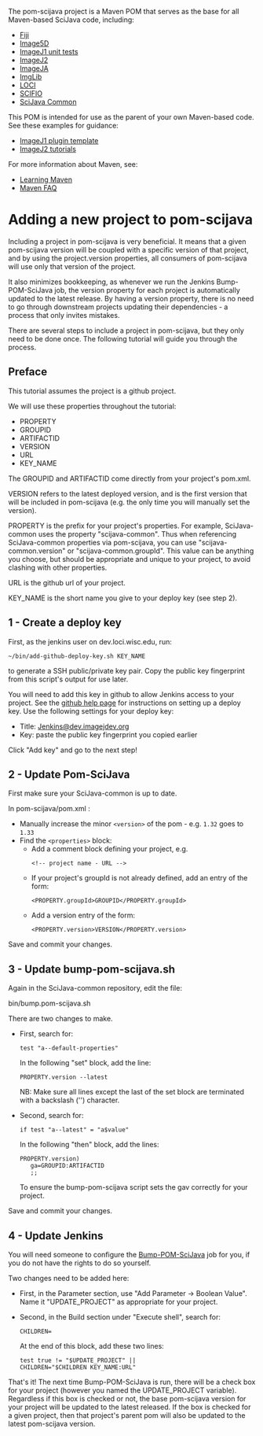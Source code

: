 The pom-scijava project is a Maven POM that serves as the base for all
Maven-based SciJava code, including:

* [Fiji](https://github.com/fiji/fiji)
* [Image5D](https://github.com/imagej/image5d)
* [ImageJ1 unit tests](https://github.com/imagej/ij1-tests)
* [ImageJ2](https://github.com/imagej/imagej)
* [ImageJA](https://github.com/fiji/imageja)
* [ImgLib](https://github.com/imagej/imglib)
* [LOCI](https://github.com/uw-loci/pom-loci)
* [SCIFIO](https://github.com/imagej/minimal-ij1-plugin)
* [SciJava Common](https://github.com/scijava/scijava-common)

This POM is intended for use as the parent of your own Maven-based code.
See these examples for guidance:

* [ImageJ1 plugin template](https://github.com/imagej/minimal-ij1-plugin)
* [ImageJ2 tutorials](http://github.com/imagej/imagej-tutorials)

For more information about Maven, see:

* [Learning Maven](http://developer.imagej.net/learning-maven)
* [Maven FAQ](http://wiki.imagej.net/Maven_-_Frequently_Asked_Questions)

Adding a new project to pom-scijava
===================================

Including a project in pom-scijava is very beneficial. It means that a
given pom-scijava version will be coupled with a specific version of
that project, and by using the project.version properties, all
consumers of pom-scijava will use only that version of the project.

It also minimizes bookkeeping, as whenever we run the Jenkins
Bump-POM-SciJava job, the version property for each project is
automatically updated to the latest release. By having a version property,
there is no need to go through downstream projects updating their
dependencies - a process that only invites mistakes.

There are several steps to include a project in pom-scijava, but they
only need to be done once. The following tutorial will guide you through
the process.

Preface
-------

This tutorial assumes the project is a github project.

We will use these properties throughout the tutorial:

* PROPERTY
* GROUPID
* ARTIFACTID
* VERSION
* URL
* KEY_NAME

The GROUPID and ARTIFACTID come directly from your project's pom.xml.

VERSION refers to the latest deployed version, and is the first version
that will be included in pom-scijava (e.g. the only time you will manually set the version).

PROPERTY is the prefix for your project's properties. For example, SciJava-common
uses the property "scijava-common". Thus when referencing SciJava-common properties via
pom-scijava, you can use "scijava-common.version" or "scijava-common.groupId". This value
can be anything you choose, but should be appropriate and unique to your project, to avoid
clashing with other properties.

URL is the github url of your project.

KEY_NAME is the short name you give to your deploy key (see step 2).

1 - Create a deploy key
-----------------

First, as the jenkins user on dev.loci.wisc.edu, run:

  ```
  ~/bin/add-github-deploy-key.sh KEY_NAME
  ```

to generate a SSH public/private key pair. Copy the public key fingerprint from
this script's output for use later.

You will need to add this key in github to allow Jenkins access to your
project. See the [github help
page](https://help.github.com/articles/managing-deploy-keys) for instructions
on setting up a deploy key. Use the following settings for your deploy key:

* Title: Jenkins@dev.imagejdev.org
* Key: paste the public key fingerprint you copied earlier

Click "Add key" and go to the next step!

2 - Update Pom-SciJava
----------------------

First make sure your SciJava-common is up to date.

In pom-scijava/pom.xml :

* Manually increase the minor ```<version>``` of the pom - e.g. ```1.32``` goes to ```1.33```
* Find the ```<properties>``` block:
  * Add a comment block defining your project, e.g.
      ```
      <!-- project name - URL -->
      ```
  * If your project's groupId is not already defined, add an entry of the form:
    ```
    <PROPERTY.groupId>GROUPID</PROPERTY.groupId>
    ```
  * Add a version entry of the form:
    ```
    <PROPERTY.version>VERSION</PROPERTY.version>
    ```

Save and commit your changes.

3 - Update bump-pom-scijava.sh
------------------------------

Again in the SciJava-common repository, edit the file:

bin/bump.pom-scijava.sh

There are two changes to make.

* First, search for:

    ```
    test "a--default-properties"
    ```

  In the following "set" block, add the line:

   ```
   PROPERTY.version --latest
   ```

  NB: Make sure all lines except the last of the set block are terminated with a backslash ('\') character.

* Second, search for:

    ```
    if test "a--latest" = "a$value"
    ```

  In the following "then" block, add the lines:

    ```
    PROPERTY.version)
       ga=GROUPID:ARTIFACTID
       ;;
    ```

  To ensure the bump-pom-scijava script sets the gav correctly for your project.

Save and commit your changes.

4 - Update Jenkins
------------------

You will need someone to configure the [Bump-POM-SciJava](http://jenkins.imagej.net/view/SciJava/job/Bump-POM-SciJava/) job
for you, if you do not have the rights to do so yourself.

Two changes need to be added here:

* First, in the Parameter section, use "Add Parameter -> Boolean Value". Name it "UPDATE_PROJECT" as appropriate for your
project.

* Second, in the Build section under "Execute shell", search for:

    ```
    CHILDREN=
    ```

  At the end of this block, add these two lines:

    ```
    test true != "$UPDATE_PROJECT" ||
    CHILDREN="$CHILDREN KEY_NAME:URL"
    ```

That's it! The next time Bump-POM-SciJava is run, there will be a check box for
your project (however you named the UPDATE_PROJECT variable). Regardless if
this box is checked or not, the base pom-scijava version for your project will
be updated to the latest released. If the box is checked for a given project,
then that project's parent pom will also be updated to the latest pom-scijava
version.



